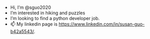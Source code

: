 - Hi, I’m @sguo2020
- I’m interested in hiking and puzzles
- I’m looking to find a python developer job.
- 📫 My linkedin page is https://www.linkedin.com/in/susan-guo-b42a5543/.

<!---
sguo2020/sguo2020 is a ✨ special ✨ repository because its `README.md` (this file) appears on your GitHub profile.
You can click the Preview link to take a look at your changes.
--->
